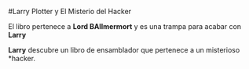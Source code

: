 #Larry Plotter y El Misterio del Hacker

El libro pertenece a **Lord BAllmermort** y es una trampa para acabar con **Larry**

**Larry** descubre un libro de ensamblador que pertenece a un misterioso 
*hacker.
